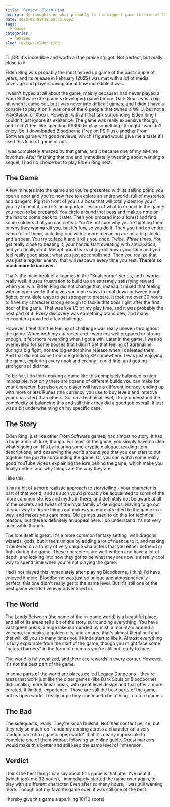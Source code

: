 ```yaml
---
title: 'Review: Elden Ring'
excerpt: My thoughts on what probably is the biggest game release of 2022.
date: 2022-08-01T19:59:42.000Z
tags:
  - Games
categories:
  - Reviews
slug: reviews/elden-ring
---
```


<script context="module">
  import SrcsetImage from "$lib/components/atoms/SrcsetImage.svelte";
  import MarkerHighlight from "$lib/components/molecules/MarkerHighlight.svelte";
  import SparklingHighlight from "$lib/components/molecules/SparklingHighlight.svelte";
  import Callout from "$lib/components/molecules/Callout.svelte";

  import { getSrcsetFromImport } from "$lib/utils/functions";
  import CoverImage from './cover.png?width=1600&format=avif;webp;png&meta&imagetools';
  import LiurniaImage from './liurnia.jpg?width=1600&format=avif;webp;png&meta&imagetools';
  import MaleniaImage from './malenia-and-radahn.jpg?width=1600&format=avif;webp;png&meta&imagetools';
  import SentinelImage from './tree-sentinel.jpg?width=1600&format=avif;webp;png&meta&imagetools';

  metadata.coverImage = getSrcsetFromImport(CoverImage);
</script>

<Callout>
  TL;DR: It's incredible and worth all the praise it's got. Not perfect, but really close to it.
</Callout>

Elden Ring was probably the most hyped up game of the past couple of years, and its release in February (2022) was met with a lot of media coverage and players raving about how incredible it was.

I wasn't hyped at all about the game, mainly because I had never played a From Software (the game's developer) game before. Dark Souls was a big hit when it came out, but I was never into difficult games, and I didn't have a console to play it on (I was one of the 6 people that owned a Wii U, but not a PlayStation or Xbox). However, with all that talk surrounding Elden Ring I couldn't just ignore its existence. The game was really expensive though, and I didn't feel like spending R$300 to play something I thought I wouldn't enjoy. So, I downloaded Bloodborne (free on PS Plus), another From Software game with good reviews, which I figured would give me a taste if I liked this kind of game or not.

I was completely amazed by that game, and it became one of my all-time favorites. After finishing that one and immediatelly tweeting about wanting a sequel, I had no choice but to play Elden Ring next.

## The Game

A few minutes into the game and you're presented with its selling point: you open a door and you're now free to explore an entire world, full of mysteries and dangers. Right in front of you is a boss that <SparklingHighlight>will totally destroy you</SparklingHighlight> if you try to beat it, and it's an important lesson of what to expect in the game: you need to be prepared. You circle around that boss and make a note on the map to come back to it later. Then you proceed into a forest and find some soldiers that you can defeat. You're not sure why you're fighting them or why they wanna kill you, but it's fun, so you do it. Then you find an entire camp full of them, including one with a more menacing armor, a big shield and a spear. You try to face it and it kills you <i>once. Twice. Three times</i>. You get really close to beating it, your hands start sweating with anticipation, and you finally do it! Metaphorical tears of joy roll down your face and you feel really good about what you just accomplished. Then you realize that was just a regular enemy, that will respawn every time you rest. <b>There's so much more to uncover.</b>

That's the main hook of all games in the "Soulsborne" series, and it works really well. It uses frustration to build up an extremely satisfying reward when you win. Elden Ring did not change that, instead it mixed that feeling with an open world that gives you more ways to cool down between tough fights, or multiple ways to get stronger to prepare. It took me over 30 hours to have my character strong enough to tackle that boss right after the first door of the game. That was like 1/3 of my play time, and it was probably the best part of it. Every discovery was something brand new, and many encounters provided a fair challenge.

<SrcsetImage
  srcset={getSrcsetFromImport(SentinelImage)}
  alt="Screenshot of the game, showing the first boss you see right after opening the door into the game's big open world."
  figcaption="The Tree Sentinel is likely the first boss you'll encounter, but not the first one you'll defeat."
/>

However, I feel that the feeling of challenge was really uneven throughout the game. When both my character and I were not well prepared or strong enough, it felt more rewarding when I got a win. Later in the game, I was so overleveled for some bosses that I didn't get that feeling of adrenaline during a big fight, nor the big endorphine release when I defeated them. And that did not come from me grinding XP somewhere. I was just enjoying the game, exploring every nook and cranny I could find, and getting stronger as I did that.

To be fair, I do think making a game like this completely balanced is nigh impossible. Not only there are dozens of different builds you can make for your character, but also every player will have a different journey, ending up with more or less Runes (the currency you use to buy levels and improve your character) than others. So, on a technical level, I truly understand the complexity of balancing this and still think they did a good job overall. It just was a bit underwhelming on my specific case.

## The Story

Elden Ring, just like other From Software games, has almost no story. It has a huge and rich lore, though. For most of the game, you simply have no idea what's going on. It's by hearing some cryptic dialogue, reading item descriptions, and observing the world around you that you can start to put together the puzzle surrounding the game. Or, you can watch some really good YouTube videos explaining the lore behind the game, which make you finally understand why things are the way they are.

I like this.

It has a bit of a more realistic approach to storytelling - your character is part of that world, and as such you'd probably be acquainted to some of the more common stories and myths in there, and definitely not be aware at all of the secrets and twists of the royal family of demigods. Having to go out of your way to figure things out makes you more attached to the game in a way, and makes you care more. Old games used to do this for technical reasons, but there's definitely an appeal here. I do understand it's not very accessible though.

<SrcsetImage
  srcset={getSrcsetFromImport(MaleniaImage)}
  alt="Screenshot of a game cutscene, showing two demigods fighting each other."
  figcaption="The demigods have an interesting backstory and while you interact little with them, knowing that backstory makes their appearances much more meaningful."
/>

The lore itself is great. It's a more common fantasy setting, with dragons, wizards, gods, but it feels unique by adding a lot of nuance to it, and making it centered on a family of very unique characters that you either befriend or fight during the game. These characters are well-written and have a lot of depth, and looking into how they got to be what they are now is a really cool way to spend time when you're not playing the game.

Had I not played this immediately after playing Bloodborne, I think I'd have enjoyed it more. Bloodborne was just so unique and atmospherically perfect, this one didn't really get to the same level. But it's still one of the best game worlds I've ever adventured in.

## The World

The Lands Between (the name of the in-game world) is a beautiful place, and all of its areas tell a bit of the story surrounding everything. You have vast green areas, a huge lake surrounded by mist, a mountain around a volcano, icy peaks, a golden city, and an area that's almost literal hell and that will kill you so many times you'll kinda start to like it. Almost everything is fully explorable from the start of the game, though you might face some "natural barriers" in the form of enemies you're still not ready to face.

<SrcsetImage
  srcset={getSrcsetFromImport(LiurniaImage)}
  alt="Screenshot of the game, showing a beautiful landscape with hills, a lake, and golden trees surrounded by fog."
/>

<MarkerHighlight>The world is fully realized, and there are rewards in every corner.</MarkerHighlight> However, it's not the best part of the game.

In some parts of the world are places called Legacy Dungeons - they're areas that work just like the older games (like Dark Souls or Bloodborne) did: smaller, more linear areas, with great level design and that offer a more curated, if limited, experience. Those are still the best parts of the game, not its open world. I really hope they continue to be a thing in future games.

## The Bad

The sidequests, really. They're kinda bullshit. Not their content per se, but they rely so much on "randomly coming across a character on a very random part of a gigantic open world" that it's nearly impossible to complete one of them without following an online guide. Quest markers would make this better and still keep the same level of immersion.

## Verdict

I think the best thing I can say about this game is that after I've beat it (which took me 92 hours), I immediately started the game over again, to play with a different character. Even after so many hours, I was still wanting more. Though not my favorite game ever, it was still one of the best.

I hereby give this game a sparkling <SparklingHighlight>10/10</SparklingHighlight> score!
